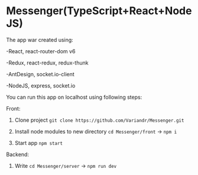 # Messenger(TypeScript+React+NodeJS)

<!-- The project was deployed [HERE](https://variandr.github.io/Messenger) -->

The app war created using:

-React, react-router-dom v6

-Redux, react-redux, redux-thunk

-AntDesign, socket.io-client

-NodeJS, express, socket.io

You can run this app on localhost using following steps:

Front:

1. Clone project `git clone https://github.com/Variandr/Messenger.git`

2. Install node modules to new directory `cd Messenger/front` -> `npm i`

3. Start app `npm start`

Backend:

1. Write `cd Messenger/server` -> `npm run dev`
